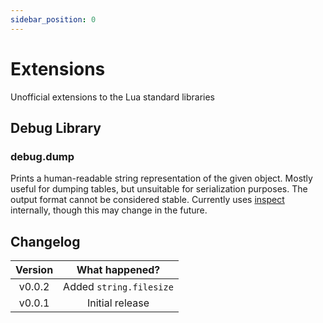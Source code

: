 ```yaml
---
sidebar_position: 0
---
```


# Extensions

Unofficial extensions to the Lua standard libraries

## Debug Library

### debug.dump

Prints a human-readable string representation of the given object. Mostly useful for dumping tables, but unsuitable for serialization purposes. The output format cannot be considered stable. Currently uses [inspect](/docs/references/api/bindings/inspect) internally, though this may change in the future.

<Function>
<Parameters>
<Parameter name="object"/>
</Parameters>
<Returns>
<Return name="stringifiedObject" type="string"/>
</Returns>
</Function>

## Changelog

| Version |     What happened?      |
| :-----: | :---------------------: |
| v0.0.2  | Added `string.filesize` |
| v0.0.1  |     Initial release     |
